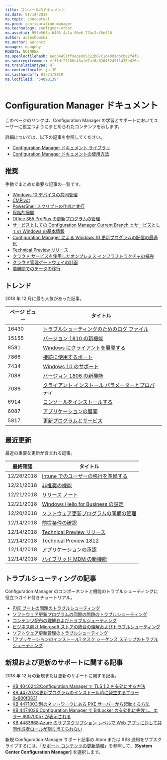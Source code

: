 ```yaml
---
title: コンソール内ドキュメント
ms.date: 01/14/2019
ms.topic: conceptual
ms.prod: configuration-manager
ms.technology: configmgr-other
ms.assetid: 955e56fa-6485-4a1a-90e6-77bc2cf8e326
author: aczechowski
ms.author: aaroncz
manager: dougeby
ROBOTS: NOINDEX
ms.openlocfilehash: eec34451ff9ece005322b67c1d40d1dbcba2f4f6
ms.sourcegitcommit: ef3fdf21180e43afd7af6c8264524711435e426e
ms.translationtype: HT
ms.contentlocale: ja-JP
ms.lasthandoff: 01/24/2019
ms.locfileid: "54898139"
---
```

<!-- 
- Feature 1357546
- This page displays in-console, under the Community workspace, Documentation node. 
- Don't use any relative links; must be full https://docs.microsoft.com and language neutral
- Process: https://microsoft.sharepoint.com/teams/ConfigMgr/Documents/ContentPub/Data%20collection%20process%20for%20Feature%201357546%20In-console%20documentation.docx?web=1
-->


# <a name="configuration-manager-documentation"></a>Configuration Manager ドキュメント
このページのリンクは、Configuration Manager の学習とサポートにおいてユーザーに役立つようにまとめられたコンテンツを示します。 

詳細については、以下の記事を参照してください。
- [Configuration Manager ドキュメント ライブラリ](https://docs.microsoft.com/sccm)  
- [Configuration Manager ドキュメントの使用方法](https://docs.microsoft.com/sccm/core/understand/use-docs)



## <a name="recommended"></a>推奨 
手動でまとめた重要な記事の一覧です。

- [Windows 10 デバイスの共同管理](https://docs.microsoft.com/sccm/comanage/overview)  
- [CMPivot](https://docs.microsoft.com/sccm/core/servers/manage/cmpivot)  
- [PowerShell スクリプトの作成と実行](https://docs.microsoft.com/sccm/apps/deploy-use/create-deploy-scripts)  
- [段階的展開](https://docs.microsoft.com/sccm/osd/deploy-use/create-phased-deployment-for-task-sequence)  
- [Office 365 ProPlus の更新プログラムの管理](https://docs.microsoft.com/sccm/sum/deploy-use/manage-office-365-proplus-updates)  
- [サービスとしての Configuration Manager Current Branch とサービスとしての Windows の基本情報](https://docs.microsoft.com/sccm/core/understand/configuration-manager-and-windows-as-service)
- [Configuration Manager による Windows 10 更新プログラムの配信の最適化](https://docs.microsoft.com/sccm/sum/deploy-use/optimize-windows-10-update-delivery)
- [Technical Preview リリース](https://docs.microsoft.com/sccm/core/get-started/technical-preview)
- [クラウド サービスを使用したオンプレミス インフラストラクチャの補完](https://docs.microsoft.com/sccm/core/understand/use-cloud-services)
- [クラウド管理ゲートウェイの計画](https://docs.microsoft.com/sccm/core/clients/manage/plan-cloud-management-gateway)
- [階層間でのデータの移行](https://docs.microsoft.com/sccm/core/migration/migrate-data-between-hierarchies)



## <a name="trending"></a>トレンド
2018 年 12 月に最も人気があった記事。

 | ページ ビュー | タイトル | 
 |------------|-------| 
 | 16430 | [トラブルシューティングのためのログ ファイル](https://docs.microsoft.com/sccm/core/plan-design/hierarchy/log-files) |
 | 15155 | [バージョン 1810 の新機能](https://docs.microsoft.com/sccm/core/plan-design/changes/whats-new-in-version-1810) |
 | 8581 | [Windows にクライアントを展開する](https://docs.microsoft.com/sccm/core/clients/deploy/deploy-clients-to-windows-computers) |
 | 7866 | [接続に使用するポート](https://docs.microsoft.com/sccm/core/plan-design/hierarchy/ports) |
 | 7434 | [Windows 10 のサポート](https://docs.microsoft.com/sccm/core/plan-design/configs/support-for-windows-10) |
 | 7088 | [バージョン 1806 の新機能](https://docs.microsoft.com/sccm/core/plan-design/changes/whats-new-in-version-1806) |
 | 7086 | [クライアント インストール パラメーターとプロパティ](https://docs.microsoft.com/sccm/core/clients/deploy/about-client-installation-properties) |
 | 6914 | [コンソールをインストールする](https://docs.microsoft.com/sccm/core/servers/deploy/install/install-consoles) |
 | 6087 | [アプリケーションの展開](https://docs.microsoft.com/sccm/apps/deploy-use/deploy-applications) |
 | 5817 | [更新プログラムとサービス](https://docs.microsoft.com/sccm/core/servers/manage/updates) |



## <a name="recently-updated"></a>最近更新
最近の重要な更新が含まれる記事。

 | 最終確認 | タイトル | 
 |---------------|-------|
 | 12/26/2018 | [Intune でのユーザーの移行を準備する](https://docs.microsoft.com/sccm/mdm/deploy-use/migrate-prepare-intune) |
 | 12/21/2018 | [非推奨の機能](https://docs.microsoft.com/sccm/core/plan-design/changes/deprecated/removed-and-deprecated-cmfeatures) |
 | 12/21/2018 | [リリース ノート](https://docs.microsoft.com/sccm/core/servers/deploy/install/release-notes) |
 | 12/21/2018 | [Windows Hello for Business の設定](https://docs.microsoft.com/sccm/mdm/deploy-use/windows-hello-for-business-settings) |
 | 12/20/2018 | [ソフトウェア更新プログラムの同期の管理](https://docs.microsoft.com/sccm/sum/get-started/synchronize-software-updates) |
 | 12/14/2018 | [前提条件の確認](https://docs.microsoft.com/sccm/core/servers/deploy/install/list-of-prerequisite-checks) |
 | 12/14/2018 | [Technical Preview リリース](https://docs.microsoft.com/sccm/core/get-started/technical-preview) |
 | 12/14/2018 | [Technical Preview 1812](https://docs.microsoft.com/sccm/core/get-started/capabilities-in-technical-preview-1812) |
 | 12/14/2018 | [アプリケーションの承認](https://docs.microsoft.com/sccm/apps/deploy-use/app-approval) |
 | 12/14/2018 | [ハイブリッド MDM の新機能](https://docs.microsoft.com/sccm/mdm/understand/whats-new-in-hybrid-mobile-device-management) |



## <a name="troubleshooting-articles"></a>トラブルシューティングの記事
Configuration Manager のコンポーネントと機能のトラブルシューティングに役立つガイド付きチュートリアル。

- [PXE ブートの問題のトラブルシューティング](https://support.microsoft.com/help/4468612)
- [ソフトウェア更新プログラムの同期の問題のトラブルシューティング](https://support.microsoft.com/help/10059)
- [コンテンツ配布の理解およびトラブルシューティング](https://support.microsoft.com/help/4000401)
- [ビジネス向け Microsoft ストアの統合の理解およびトラブルシューティング](https://support.microsoft.com/help/4010214)
- [ソフトウェア更新管理のトラブルシューティング](https://support.microsoft.com/help/10680)
- [[アプリケーションのインストール] タスク シーケンス ステップのトラブルシューティング](https://support.microsoft.com/help/18408/)



## <a name="new-and-updated-support-articles"></a>新規および更新のサポートに関する記事
2018 年 12 月の新規または更新のサポートに関する記事。

- [KB 4040243:Configuration Manager で TLS 1.2 を有効にする方法](https://support.microsoft.com/help/4040243)
- [KB 4477073:更新プログラムのインストール時に発生するエラー 0x800f0831](https://support.microsoft.com/help/4477073)
- [KB 4471003:別のネットワークにある PXE サーバーから起動する方法](https://support.microsoft.com/help/4471003)
- [KB 4474026:Configuration Manager で BitLocker の有効化に失敗し、エラー 80070057 が表示される](https://support.microsoft.com/help/4474026)
- [KB 4483868:Azure のサブスクリプション レベルで Web アプリに対して共同作成者ロールが割り当てられない](https://support.microsoft.com/help/4483868)


新規 Configuration Manager サポート記事の Atom または RSS 通知をサブスクライブするには、「[サポート コンテンツの更新情報](https://support.microsoft.com/help/4089498/)」を参照して、**[System Center Configuration Manager]** を選択します。  

